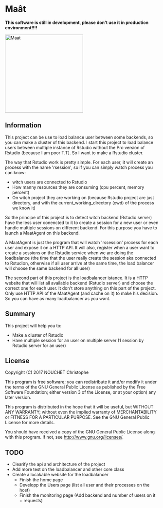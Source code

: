 # Maât

**This software is still in development, please don't use it in production environment!!!!**

<a title="By No machine-readable author provided. Jeff Dahl assumed (based on copyright claims). [GFDL (http://www.gnu.org/copyleft/fdl.html) or CC BY-SA 4.0-3.0-2.5-2.0-1.0 (http://creativecommons.org/licenses/by-sa/4.0-3.0-2.5-2.0-1.0)], via Wikimedia Commons" href="https://commons.wikimedia.org/wiki/File%3AMaat.svg"><img width="256" alt="Maat" src="https://upload.wikimedia.org/wikipedia/commons/thumb/a/ab/Maat.svg/256px-Maat.svg.png"/></a>


## Information

This project can be use to load balance user between some backends, so you can make a cluster of this backend. I start this project to load balance users between multiple instance of Rstudio without the Pro version of Rstudio (because I am poor T.T). So I want to make a Rstudio cluster.


The way that Rstudio work is pretty simple. For each user, it will create an process with the name 'rsession', so if you can simply watch process you can know:

* witch users are connected to Rstudio
* How manny resources they are consuming (cpu percent, memory percent)
* On witch project they are working on (because Rstudio project are just directory, and with the current_working_directory (cwd) of the process we know it)


So the principe of this project is to detect witch backend (Rstudio server) have the less user conencted to it to create a session for a new user or even handle multiple sessions on different backend. For this purpose you have to launch a MaatAgent on this backend.

A MaatAgent is just the program that will watch 'rssession' process for each user and expose it on a HTTP API. It will also, register when a user want to create a sessions on the Rstudio service when we are doing the loadbalance (the time that the user really create the session aka connected to Rstudion, otherwise if all user arrive at the same time, the load balancer will choose the same backend for all user)

The second part of this project is the loadbalancer istance. It is a HTTP website that will list all available backend (Rstudio server) and choose the correct one for each user. It don't store anything on this part of the project. Only use HTTP API of the MaatAgent (and cache on it) to make his decision. So you can have as many loadbalancer as you want.


## Summary

This project will help you to:
* Make a cluster of Rstudio
* Have multiple session for an user on multiple server (1 session by Rstudio server for an user)

## License

Copyright (C) 2017 NOUCHET Christophe


This program is free software; you can redistribute it and/or modify it under the terms of the GNU General Public License as published by the Free Software Foundation; either version 3 of the License, or at your option) any later version.


This program is distributed in the hope that it will be useful, but WITHOUT ANY WARRANTY; without even the implied warranty of MERCHANTABILITY or FITNESS FOR A PARTICULAR PURPOSE. See the GNU General Public License for more details.


You should have received a copy of the GNU General Public License along with this program. If not, see <http://www.gnu.org/licenses/>.


## TODO

* Clearify the api and architecture of the project
* Add more test on the loadbalancer and other core class
* Create a locakable website for the loadbalancer
    * Finish the home page
    * Developp the Users page (list all user and their processes on the host)
    * Finish the monitoring page (Add backend and number of users on it + requests)